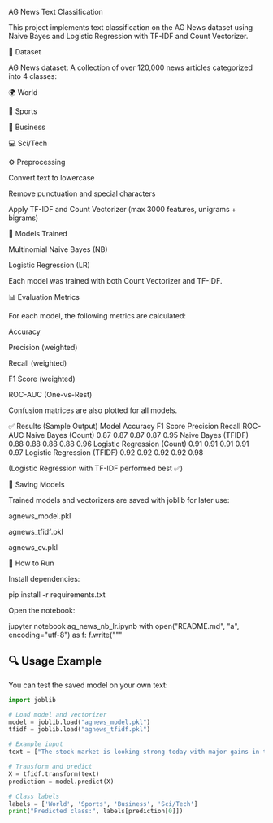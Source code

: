 AG News Text Classification

This project implements text classification on the AG News dataset
 using Naive Bayes and Logistic Regression with TF-IDF and Count Vectorizer.

📌 Dataset

AG News dataset: A collection of over 120,000 news articles categorized into 4 classes:

🌍 World

🏅 Sports

💼 Business

💻 Sci/Tech

⚙️ Preprocessing

Convert text to lowercase

Remove punctuation and special characters

Apply TF-IDF and Count Vectorizer (max 3000 features, unigrams + bigrams)

🧠 Models Trained

Multinomial Naive Bayes (NB)

Logistic Regression (LR)

Each model was trained with both Count Vectorizer and TF-IDF.

📊 Evaluation Metrics

For each model, the following metrics are calculated:

Accuracy

Precision (weighted)

Recall (weighted)

F1 Score (weighted)

ROC-AUC (One-vs-Rest)

Confusion matrices are also plotted for all models.

✅ Results (Sample Output)
Model	Accuracy	F1 Score	Precision	Recall	ROC-AUC
Naive Bayes (Count)	0.87	0.87	0.87	0.87	0.95
Naive Bayes (TFIDF)	0.88	0.88	0.88	0.88	0.96
Logistic Regression (Count)	0.91	0.91	0.91	0.91	0.97
Logistic Regression (TFIDF)	0.92	0.92	0.92	0.92	0.98

(Logistic Regression with TF-IDF performed best ✅)

💾 Saving Models

Trained models and vectorizers are saved with joblib for later use:

agnews_model.pkl

agnews_tfidf.pkl

agnews_cv.pkl

🚀 How to Run

Install dependencies:

pip install -r requirements.txt


Open the notebook:

jupyter notebook ag_news_nb_lr.ipynb
with open("README.md", "a", encoding="utf-8") as f:
    f.write("""

## 🔍 Usage Example

You can test the saved model on your own text:

```python
import joblib

# Load model and vectorizer
model = joblib.load("agnews_model.pkl")
tfidf = joblib.load("agnews_tfidf.pkl")

# Example input
text = ["The stock market is looking strong today with major gains in tech."]

# Transform and predict
X = tfidf.transform(text)
prediction = model.predict(X)

# Class labels
labels = ['World', 'Sports', 'Business', 'Sci/Tech']
print("Predicted class:", labels[prediction[0]])


